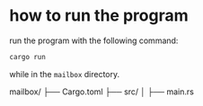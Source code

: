 # how to run the program

run the program with the following command:

```bash
cargo run
```
while in the `mailbox` directory.

mailbox/
├── Cargo.toml
├── src/
│   ├── main.rs
